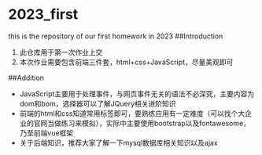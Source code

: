 # 2023_first
this is the repository of our first homework in 2023
##Introduction
1. 此仓库用于第一次作业上交
2. 本次作业需要包含前端三件套，html+css+JavaScript，尽量美观即可

##Addition
- JavaScript主要用于处理事件，与网页事件无关的语法不必深究，主要内容为dom和bom，选择器可以了解JQuery相关进阶知识
- 前端的html和css知道常用标签即可，要熟练应用有一定难度（可以找个大企业的官网当做练习来模拟），实际中主要使用bootstrap以及fontawesome，乃至前端vue框架
- 关于后端知识，推荐大家了解一下mysql数据库相关知识以及ajax
